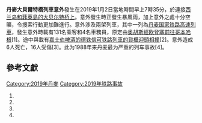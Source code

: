**丹麥大貝爾特橋列車意外**發生在2019年1月2日當地時間早上7時35分，於連接[西兰岛和](../Page/西兰岛.md "wikilink")[菲英島的](../Page/菲英島.md "wikilink")[大贝尔特桥上](../Page/大贝尔特桥.md "wikilink")。意外發生時正發生暴風雨，加上意外之處十分空曠，令搜索行動更加難進行。意外涉及兩架列車，其中一列為[丹麦国家铁路高速列車](../Page/丹麦国家铁路.md "wikilink")，發生意外時載有131名乘客和4名車務員，原定由[奥胡斯經](../Page/奥胡斯.md "wikilink")[欧登塞前往](../Page/欧登塞.md "wikilink")[哥本哈根](https://zh.wikipedia.org/wiki/哥本哈根 "wikilink")\[1\]。途中與載有[嘉士伯啤酒的](../Page/嘉士伯.md "wikilink")[德铁信可铁路列車的貨櫃迎頭相撞](../Page/德铁信可铁路.md "wikilink")\[2\]。意外造成6人死亡，16人受傷\[3\]。此为1988年来丹麦最为严重的列车事故\[4\]。

## 參考文獻

[Category:2019年丹麥](https://zh.wikipedia.org/wiki/Category:2019年丹麥 "wikilink")
[Category:2019年铁路事故](https://zh.wikipedia.org/wiki/Category:2019年铁路事故 "wikilink")

1.
2.
3.
4.